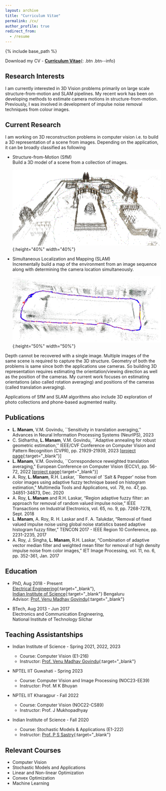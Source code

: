 ```yaml
---
layout: archive
title: "Curriculum Vitae"
permalink: /cv/
author_profile: true
redirect_from:
  - /resume
---
```


{% include base_path %}

Download my CV - [__Curriculum Vitae__](\files\LM_Resume.pdf){: .btn .btn--info}

Research Interests
------
I am currently interested in 3D Vision problems primarily on large scale structure-from-motion and SLAM pipelines. My recent work has been on developing methods to estimate camera motions in structure-from-motion. Previously, I was involved in development of impulse noise removal techniques from colour images.

<!--* Research Interests - Machine Learning
* Other Learning Interests - ... -->

<!--
[Publications](https://dbp1994.github.io/publications/){:target="_blank"}
------

  <ul>{% for post in site.publications reversed %}
    {% include archive-single-cv.html %}
  {% endfor %}</ul>
--->

Current Research
------
I am working on 3D reconstruction problems in computer vision i.e. to build a 3D representation of a scene from images. Depending on the application, it can be broadly classified as following
- Structure-from-Motion (SfM)<br>
  Build a 3D model of a scene from a collection of images.
  
  ![SfM Model](\images\Vitthala1.jpg){:height="40%" width="40%"}
  
- Simultaneous Localization and Mapping (SLAM)<br>
  Incrementally build a map of the environment from an image sequence along with determining the camera location simultaneously.
  
  ![SLAM Map](\images\Map.png){:height="50%" width="50%"}<br>

Depth cannot be recovered with a single image. Multiple images of the same scene is required to capture the 3D structure. Geometry of both the problems is same since both the applications use cameras. So building 3D representation requires estimating the orientation/viewing direction as well as the position of the cameras. My current work focuses on estimating orientations (also called rotation averaging) and positions of the cameras (called translation averaging). 

Applications of SfM and SLAM algorithms also include 3D exploration of photo collections and phone-based augmented reality.

Publications
------

- **L. Manam**, V.M. Govindu, ``Sensitivity in translation averaging,'' Advances in Neural Information Processing Systems (NeurIPS), 2023
- C. Sidhartha, **L. Manam**, V.M. Govindu, ``Adaptive annealing for robust geometric estimation,'' IEEE/CVF Conference on Computer Vision and Pattern Recognition (CVPR), pp. 21929-21939, 2023 [[project page](https://ee.iisc.ac.in/cvlab/research/adanroge/){:target="_blank"}]
- **L. Manam**, V.M. Govindu, ``Correspondence reweighted translation averaging," European Conference on Computer Vision (ECCV), pp. 56-72, 2022 [[project page](https://ee.iisc.ac.in/cvlab/research/creta/){:target="_blank"}]
- A. Roy, **L. Manam**, R.H. Laskar, ``Removal of `Salt & Pepper' noise from color images using adaptive fuzzy technique based on histogram estimation," Multimedia Tools and Applications, vol. 79, no. 47, pp. 34851-34873, Dec. 2020
- A. Roy, **L. Manam** and R.H. Laskar, “Region adaptive fuzzy filter: an approach for removal of random valued impulse noise,” IEEE Transactions on Industrial Electronics, vol. 65, no. 9, pp. 7268-7278, Sept. 2018
- **L. Manam**, A. Roy, R. H. Laskar and F. A. Talukdar, “Removal of fixed valued impulse noise using global noise statistics based adaptive histogram fuzzy filter,” TENCON 2017 - IEEE Region 10 Conference, pp. 2231-2235, 2017
- A. Roy, J. Singha, **L. Manam**, R.H. Laskar, “Combination of adaptive vector median filter and weighted mean filter for removal of high density impulse noise from color images,” IET Image Processing, vol. 11, no. 6, pp. 352-361, Jan. 2017

Education
------
* PhD, Aug 2018 - Present<br>
[Electrical Engineering](https://ee.iisc.ac.in/){:target="_blank"},<br>
[Indian Institute of Science](https://iisc.ac.in/){:target="_blank"} Bengaluru<br>
Advisor: [Prof. Venu Madhav Govindu](https://ee.iisc.ac.in/venu-madhav-govindu/){:target="_blank"}

* BTech, Aug 2013 - Jun 2017<br>
Electronics and Communication Engineering,<br>
National Institute of Technology Silchar

<!--
Work experience
------

* September 2017 - July 2018: Project Assistant
  * [Department of Electrical Engineering](http://www.ee.iisc.ac.in){:target="_blank"}
  * Mentors: [Dr. Prasanta Kumar Ghosh](http://www.ee.iisc.ac.in/faculty/prasantg/index.php){:target="_blank"}
  * Project Details:
--->

Teaching Assistantships
------

* Indian Institute of Science - Spring 2021, 2022, 2023
  * Course: Computer Vision (E1-216)
  * Instructor: [Prof. Venu Madhav Govindu](https://ee.iisc.ac.in/~venu/){:target="_blank"}

* NPTEL IIT Guwahati - Spring 2023
  * Course: Computer Vision and Image Processing (NOC23-EE39)
  * Instructor: Prof. M K Bhuyan

* NPTEL IIT Kharagpur - Fall 2022
  * Course: Computer Vision (NOC22-CS89)
  * Instructor: Prof. J Mukhopadhyay

* Indian Institute of Science - Fall 2020
  * Course: Stochastic Models & Applications (E1-222)
  * Instructor: [Prof. P S Sastry](https://ee.iisc.ac.in/sastry-p-s/){:target="_blank"}

Relevant Courses
------
* Computer Vision
* Stochastic Models and Applications
* Linear and Non-linear Optimization
* Convex Optimization
* Machine Learning

<!--
[Projects](https://dbp1994.github.io/projects/){:target="_blank"}
------

  <ul>{% for post in site.projects reversed %}
    {% include archive-single-cv.html %}
  {% endfor %}</ul>
-->
<!-- Professional services
------
* Reviewer for [NeurIPS '20](https://neurips.cc/Conferences/2020)
-- >

<!-- Talks
======
  <ul>{% for post in site.talks %}
    {% include archive-single-talk-cv.html %}
  {% endfor %}</ul>
  
Teaching
======
  <ul>{% for post in site.teaching %}
    {% include archive-single-cv.html %}
  {% endfor %}</ul>
  
Service and leadership
======
* Currently signed in to 43 different slack teams
 -->
